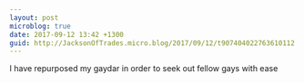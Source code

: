 ```yaml
---
layout: post
microblog: true
date: 2017-09-12 13:42 +1300
guid: http://JacksonOfTrades.micro.blog/2017/09/12/t907404022763610112.html
---
```

I have repurposed my gaydar in order to seek out fellow gays with ease
